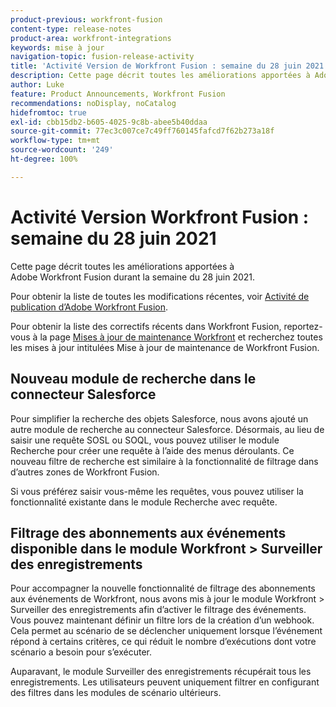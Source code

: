 ```yaml
---
product-previous: workfront-fusion
content-type: release-notes
product-area: workfront-integrations
keywords: mise à jour
navigation-topic: fusion-release-activity
title: 'Activité Version de Workfront Fusion : semaine du 28 juin 2021'
description: Cette page décrit toutes les améliorations apportées à Adobe Workfront Fusion durant la semaine du 28 juin 2021.
author: Luke
feature: Product Announcements, Workfront Fusion
recommendations: noDisplay, noCatalog
hidefromtoc: true
exl-id: cbb15db2-b605-4025-9c8b-abee5b40ddaa
source-git-commit: 77ec3c007ce7c49ff760145fafcd7f62b273a18f
workflow-type: tm+mt
source-wordcount: '249'
ht-degree: 100%

---
```


# Activité Version Workfront Fusion : semaine du 28 juin 2021

Cette page décrit toutes les améliorations apportées à Adobe Workfront Fusion durant la semaine du 28 juin 2021.

Pour obtenir la liste de toutes les modifications récentes, voir [Activité de publication d’Adobe Workfront Fusion](/help/workfront-fusion/fusion-product-releases/fusion-release-activity.md).

Pour obtenir la liste des correctifs récents dans Workfront Fusion, reportez-vous à la page [Mises à jour de maintenance Workfront](https://experienceleague.adobe.com/docs/workfront-known-issues/releases/current-updates.html?lang=fr)  et recherchez toutes les mises à jour intitulées Mise à jour de maintenance de Workfront Fusion.

## Nouveau module de recherche dans le connecteur Salesforce

Pour simplifier la recherche des objets Salesforce, nous avons ajouté un autre module de recherche au connecteur Salesforce. Désormais, au lieu de saisir une requête SOSL ou SOQL, vous pouvez utiliser le module Recherche pour créer une requête à l’aide des menus déroulants. Ce nouveau filtre de recherche est similaire à la fonctionnalité de filtrage dans d’autres zones de Workfront Fusion.

Si vous préférez saisir vous-même les requêtes, vous pouvez utiliser la fonctionnalité existante dans le module Recherche avec requête.

## Filtrage des abonnements aux événements disponible dans le module Workfront > Surveiller des enregistrements

Pour accompagner la nouvelle fonctionnalité de filtrage des abonnements aux événements de Workfront, nous avons mis à jour le module Workfront > Surveiller des enregistrements afin d’activer le filtrage des événements. Vous pouvez maintenant définir un filtre lors de la création d’un webhook. Cela permet au scénario de se déclencher uniquement lorsque l’événement répond à certains critères, ce qui réduit le nombre d’exécutions dont votre scénario a besoin pour s’exécuter.

Auparavant, le module Surveiller des enregistrements récupérait tous les enregistrements. Les utilisateurs peuvent uniquement filtrer en configurant des filtres dans les modules de scénario ultérieurs.
